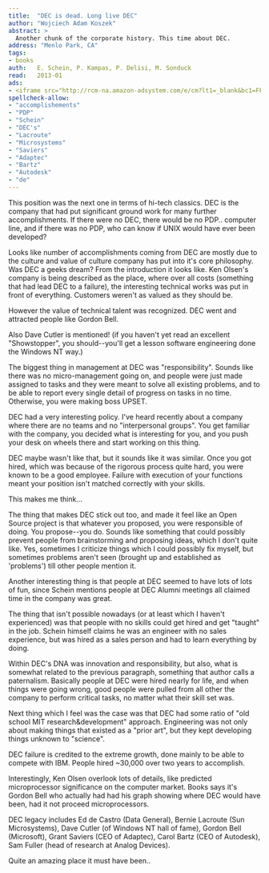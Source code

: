 ```yaml
---
title:	"DEC is dead. Long live DEC"
author: "Wojciech Adam Koszek"
abstract: >
  Another chunk of the corporate history. This time about DEC.
address: "Menlo Park, CA"
tags:
- books
auth:	E. Schein, P. Kampas, P. Delisi, M. Sonduck
read:	2013-01
ads:
- <iframe src="http://rcm-na.amazon-adsystem.com/e/cm?lt1=_blank&bc1=FFFFFF&IS2=1&npa=1&bg1=FFFFFF&fc1=000000&lc1=FF0000&t=wkoszek08-20&o=1&p=8&l=as4&m=amazon&f=ifr&ref=ss_til&asins=1576753050" style="width:120px;height:240px;" scrolling="no" marginwidth="0" marginheight="0" frameborder="0"></iframe>
spellcheck-allow:
- "accomplishements"
- "PDP"
- "Schein"
- "DEC's"
- "Lacroute"
- "Microsystems"
- "Saviers"
- "Adaptec"
- "Bartz"
- "Autodesk"
- "de"
---
```


This position was the next one in terms of hi-tech classics. DEC is the
company that had put significant ground work for many further
accomplishments. If there were no DEC, there would be no PDP.. computer
line, and if there was no PDP, who can know if UNIX would have ever been
developed?

Looks like number of accomplishments coming from DEC are mostly due to the
culture and value of culture company has put into it's core philosophy.
Was DEC a geeks dream?
From the introduction it looks like.
Ken Olsen's company is being described as the place, where over all costs
(something that had lead DEC to a failure), the interesting technical works
was put in front of everything. Customers weren't as valued as they should
be.

However the value of technical talent was recognized. DEC went and attracted
people like Gordon Bell.

Also Dave Cutler is mentioned! (if you haven't yet read an excellent
"Showstopper", you should--you'll get a lesson software engineering done the
Windows NT way.)

The biggest thing in management at DEC was "responsibility". Sounds like
there was no micro-management going on, and people were just made assigned
to tasks and they were meant to solve all existing problems, and to be able
to report every single detail of progress on tasks in no time. Otherwise,
you were making boss UPSET.

DEC had a very interesting policy. I've heard recently about a company where
there are no teams and no "interpersonal groups". You get familiar with the
company, you decided what is interesting for you, and you push your desk on
wheels there and start working on this thing.

DEC maybe wasn't like that, but it sounds like it was similar. Once you got
hired, which was because of the rigorous process quite hard, you were known
to be a good employee. Failure with execution of your functions meant your
position isn't matched correctly with your skills.

This makes me think...

The thing that makes DEC stick out too, and made it feel like an Open Source
project is that whatever you proposed, you were responsible of doing.
You propose--you do. Sounds like something that could possibly prevent
people from brainstorming and proposing ideas, which I don't quite like.
Yes, sometimes I criticize things which I could possibly fix myself, but
sometimes problems aren't seen (brought up and established as 'problems')
till other people mention it.

Another interesting thing is that people at DEC seemed to have lots of lots
of fun, since Schein mentions people at DEC Alumni meetings all claimed time
in the company was great.

The thing that isn't possible nowadays (or at least which I haven't
experienced) was that people with no skills could get hired and get "taught"
in the job. Schein himself claims he was an engineer with no sales
experience, but was hired as a sales person and had to learn everything by
doing.

Within DEC's DNA was innovation and responsibility, but also, what is
somewhat related to the previous paragraph, something that author calls a
paternalism. Basically people at DEC were hired nearly for life, and when
things were going wrong, good people were pulled from all other the company
to perform critical tasks, no matter what their skill set was.

Next thing which I feel was the case was that DEC had some ratio of "old
school MIT research&development" approach. Engineering was not only about
making things that existed as a "prior art", but they kept developing things
unknown to "science".

DEC failure is credited to the extreme growth, done mainly to be able to
compete with IBM. People hired ~30,000 over two years to accomplish.

Interestingly, Ken Olsen overlook lots of details, like predicted
microprocessor significance on the computer market. Books says it's Gordon
Bell who actually had had his graph showing where DEC would have been, had
it not proceed microprocessors.

DEC legacy includes Ed de Castro (Data General), Bernie Lacroute (Sun
Microsystems), Dave Cutler (of Windows NT hall of fame), Gordon Bell
(Microsoft), Grant Saviers (CEO of Adaptec), Carol Bartz (CEO of Autodesk),
Sam Fuller (head of research at Analog Devices).

Quite an amazing place it must have been..
